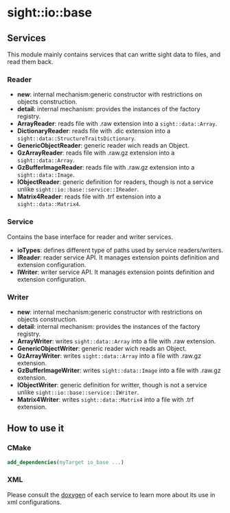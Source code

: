 # sight::io::base



## Services

This module mainly contains services that can writte sight data to files, and read them back. 


### Reader

- **new**: internal mechanism:generic constructor with restrictions on objects construction.
- **detail**:  internal mechanism: provides the instances of the factory registry.
- **ArrayReader**: reads file with .raw extension into a `sight::data::Array`.
- **DictionaryReader**: reads file with .dic extension into a `sight::data::StructureTraitsDictionary`.
- **GenericObjectReader**: generic reader wich reads an Object.
- **GzArrayReader**: reads file with .raw.gz extension into a `sight::data::Array`.
- **GzBufferImageReader**: reads file with .raw.gz extension into a `sight::data::Image`.
- **IObjectReader**: generic definition for readers, though is not a service unlike `sight::io::base::service::IReader`.
- **Matrix4Reader**: reads file with .trf extension into a `sight::data::Matrix4`.

### Service

Contains the base interface for reader and writer services. 

- **ioTypes**: defines different type of paths used by service readers/writers.
- **IReader**: reader service API. It manages extension points definition and extension configuration.
- **IWriter**: writer service API. It manages extension points definition and extension configuration.

### Writer

- **new**: internal mechanism:generic constructor with restrictions on objects construction.
- **detail**:  internal mechanism: provides the instances of the factory registry.
- **ArrayWriter**: writes `sight::data::Array` into a file with .raw extension.
- **GenericObjectWriter**: generic reader wich reads an Object.
- **GzArrayWriter**: writes `sight::data::Array` into a file with .raw.gz extension.
- **GzBufferImageWriter**: writes `sight::data::Image` into a file with .raw.gz extension.
- **IObjectWriter**: generic definition for writter, though is not a service unlike `sight::io::base::service::IWriter`.
- **Matrix4Writer**: writes `sight::data::Matrix4` into a file with .trf extension.

## How to use it

### CMake

```cmake
add_dependencies(myTarget io_base ...)
```

### XML

Please consult the [doxygen](https://sight.pages.ircad.fr/sight) of each service to learn more about its use in xml configurations.

